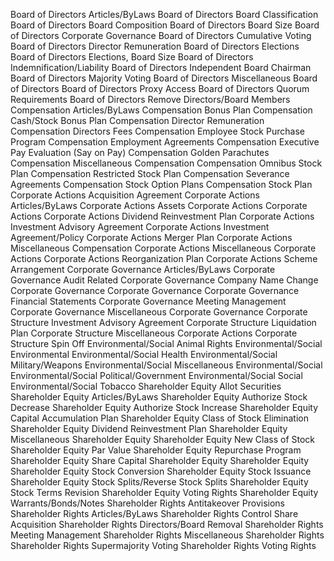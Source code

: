 Board of Directors    Articles/ByLaws
Board of Directors    Board Classification
Board of Directors    Board Composition
Board of Directors    Board Size
Board of Directors    Corporate Governance
Board of Directors    Cumulative Voting
Board of Directors    Director Remuneration
Board of Directors    Elections
Board of Directors    Elections, Board Size
Board of Directors    Indemnification/Liability
Board of Directors    Independent Board Chairman
Board of Directors    Majority Voting
Board of Directors    Miscellaneous Board of Directors
Board of Directors    Proxy Access
Board of Directors    Quorum Requirements
Board of Directors    Remove Directors/Board Members
Compensation    Articles/ByLaws
Compensation    Bonus Plan
Compensation    Cash/Stock Bonus Plan
Compensation    Director Remuneration
Compensation    Directors Fees
Compensation    Employee Stock Purchase Program
Compensation    Employment Agreements
Compensation    Executive Pay Evaluation (Say on Pay)
Compensation    Golden Parachutes
Compensation    Miscellaneous Compensation
Compensation    Omnibus Stock Plan
Compensation    Restricted Stock Plan
Compensation    Severance Agreements
Compensation    Stock Option Plans
Compensation    Stock Plan
Corporate Actions    Acquisition Agreement
Corporate Actions    Articles/ByLaws
Corporate Actions    Assets
Corporate Actions    Corporate Actions
Corporate Actions    Dividend Reinvestment Plan
Corporate Actions    Investment Advisory Agreement
Corporate Actions    Investment Agreement/Policy
Corporate Actions    Merger Plan
Corporate Actions    Miscellaneous Compensation
Corporate Actions    Miscellaneous Corporate Actions
Corporate Actions    Reorganization Plan
Corporate Actions    Scheme Arrangement
Corporate Governance    Articles/ByLaws
Corporate Governance    Audit Related
Corporate Governance    Company Name Change
Corporate Governance    Corporate Governance
Corporate Governance    Financial Statements
Corporate Governance    Meeting Management
Corporate Governance    Miscellaneous Corporate Governance
Corporate Structure    Investment Advisory Agreement
Corporate Structure    Liquidation Plan
Corporate Structure    Miscellaneous Corporate Actions
Corporate Structure    Spin Off
Environmental/Social    Animal Rights
Environmental/Social    Environmental
Environmental/Social    Health
Environmental/Social    Military/Weapons
Environmental/Social    Miscellaneous Environmental/Social
Environmental/Social    Political/Government
Environmental/Social    Social
Environmental/Social    Tobacco
Shareholder Equity    Allot Securities
Shareholder Equity    Articles/ByLaws
Shareholder Equity    Authorize Stock Decrease
Shareholder Equity    Authorize Stock Increase
Shareholder Equity    Capital Accumulation Plan
Shareholder Equity    Class of Stock Elimination
Shareholder Equity    Dividend Reinvestment Plan
Shareholder Equity    Miscellaneous Shareholder Equity
Shareholder Equity    New Class of Stock
Shareholder Equity    Par Value
Shareholder Equity    Repurchase Program
Shareholder Equity    Share Capital
Shareholder Equity    Shareholder Equity
Shareholder Equity    Stock Conversion
Shareholder Equity    Stock Issuance
Shareholder Equity    Stock Splits/Reverse Stock Splits
Shareholder Equity    Stock Terms Revision
Shareholder Equity    Voting Rights
Shareholder Equity    Warrants/Bonds/Notes
Shareholder Rights    Antitakeover Provisions
Shareholder Rights    Articles/ByLaws
Shareholder Rights    Control Share Acquisition
Shareholder Rights    Directors/Board Removal
Shareholder Rights    Meeting Management
Shareholder Rights    Miscellaneous Shareholder Rights
Shareholder Rights    Supermajority Voting
Shareholder Rights    Voting Rights